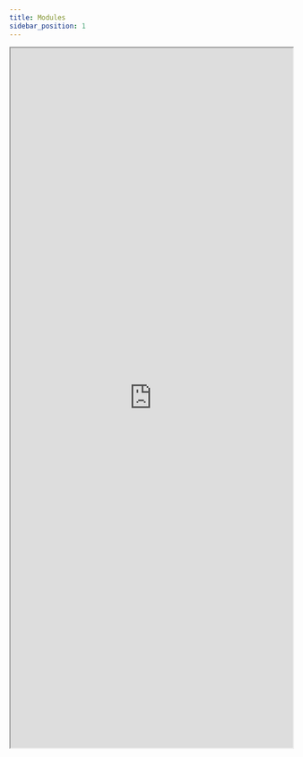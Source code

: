 ```yaml
---
title: Modules
sidebar_position: 1
---
```


<iframe id="typescript-sdk" src="https://router-protocol.github.io/router-chain-ts-sdk/modules.html" width="100%" height="1250px"></iframe>